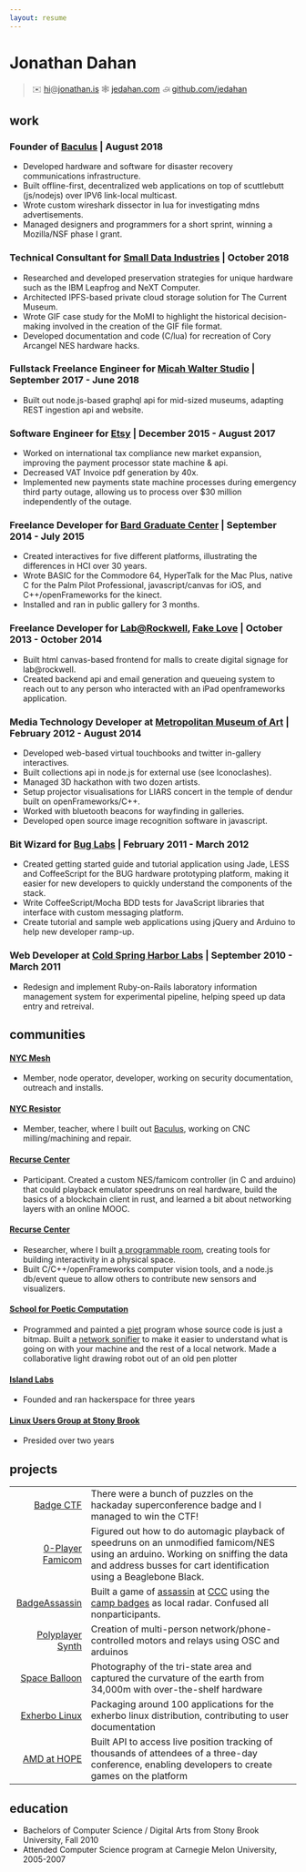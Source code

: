 ```yaml
---
layout: resume
---
```


# Jonathan Dahan

> ✉️ [hi][resume]@[jonathan.is][]  🕸 [jedahan.com][] ௮ [github.com/jedahan][]

## work

### Founder of [Baculus][] | August 2018

* Developed hardware and software for disaster recovery communications infrastructure.
* Built offline-first, decentralized web applications on top of scuttlebutt (js/nodejs) over IPV6 link-local multicast.
* Wrote custom wireshark dissector in lua for investigating mdns advertisements.
* Managed designers and programmers for a short sprint, winning a Mozilla/NSF phase I grant.

### Technical Consultant for [Small Data Industries][] | October 2018

* Researched and developed preservation strategies for unique hardware such as the IBM Leapfrog and NeXT Computer.
* Architected IPFS-based private cloud storage solution for The Current Museum.
* Wrote GIF case study for the MoMI to highlight the historical decision-making involved in the creation of the GIF file format.
* Developed documentation and code (C/lua) for recreation of Cory Arcangel NES hardware hacks.

### Fullstack Freelance Engineer for [Micah Walter Studio][] | September 2017 - June 2018

* Built out node.js-based graphql api for mid-sized museums, adapting REST ingestion api and website.

### Software Engineer for [Etsy][] | December 2015 - August 2017

* Worked on international tax compliance new market expansion, improving the payment processor state machine & api.
* Decreased VAT Invoice pdf generation by 40x.
* Implemented new payments state machine processes during emergency third party outage, allowing us to process over $30 million independently of the outage.

### Freelance Developer for [Bard Graduate Center][] | September 2014 - July 2015

* Created interactives for five different platforms, illustrating the differences in HCI over 30 years.
* Wrote BASIC for the Commodore 64, HyperTalk for the Mac Plus, native C for the Palm Pilot Professional, javascript/canvas for iOS, and C++/openFrameworks for the kinect.
* Installed and ran in public gallery for 3 months.

### Freelance Developer for [Lab@Rockwell][], [Fake Love][] | October 2013 - October 2014

* Built html canvas-based frontend for malls to create digital signage for lab@rockwell.
* Created backend api and email generation and queueing system to reach out to any person who interacted with an iPad openframeworks application.

### Media Technology Developer at [Metropolitan Museum of Art][] | February 2012 - August 2014

* Developed web-based virtual touchbooks and twitter in-gallery interactives.
* Built collections api in node.js for external use (see Iconoclashes).
* Managed 3D hackathon with two dozen artists.
* Setup projector visualisations for LIARS concert in the temple of dendur built on openFrameworks/C++.
* Worked with bluetooth beacons for wayfinding in galleries.
* Developed open source image recognition software in javascript.

### Bit Wizard for [Bug Labs][] | February 2011 - March 2012

* Created getting started guide and tutorial application using Jade, LESS and CoffeeScript for the BUG hardware prototyping platform, making it easier for new developers to quickly understand the components of the stack.
* Write CoffeeScript/Mocha BDD tests for JavaScript libraries that interface with custom messaging platform.
* Create tutorial and sample web applications using jQuery and Arduino to help new developer ramp-up.

### Web Developer at [Cold Spring Harbor Labs][] | September 2010 - March 2011

* Redesign and implement Ruby-on-Rails laboratory information management system for experimental pipeline, helping speed up data entry and retreival.

## communities

#### [NYC Mesh][]
* Member, node operator, developer, working on security documentation, outreach and installs.

#### [NYC Resistor][]
* Member, teacher, where I built out [Baculus][], working on CNC milling/machining and repair.

#### [Recurse Center][]
* Participant. Created a custom NES/famicom controller (in C and arduino) that could playback emulator speedruns on real hardware, build the basics of a blockchain client in rust, and learned a bit about networking layers with an online MOOC.

#### [Recurse Center][]
* Researcher, where I built [a programmable room][], creating tools for building interactivity in a physical space.
* Built C/C++/openFrameworks computer vision tools, and a node.js db/event queue to allow others to contribute new sensors and visualizers.

#### [School for Poetic Computation][]
* Programmed and painted a [piet][] program whose source code is just a bitmap. Built a [network sonifier][] to make it easier to understand what is going on with your machine and the rest of a local network. Made a collaborative light drawing robot out of an old pen plotter

#### [Island Labs][]
* Founded and ran hackerspace for three years

#### [Linux Users Group at Stony Brook][]
* Presided over two years

## projects

|                     |                                 |
|--------------------:|---------------------------------|
[Badge CTF][]         | There were a bunch of puzzles on the hackaday superconference badge and I managed to win the CTF!
[0-Player Famicom][]  | Figured out how to do automagic playback of speedruns on an unmodified famicom/NES using an arduino. Working on sniffing the data and address busses for cart identification using a Beaglebone Black.
[BadgeAssassin][]     | Built a game of [assassin][BadgeAssassin] at [CCC][Chaos Communications Camp] using the [camp badges][r0ket] as local radar. Confused all nonparticipants.
[Polyplayer Synth][]  | Creation of multi-person network/phone-controlled motors and relays using OSC and arduinos
[Space Balloon][]     | Photography of the tri-state area and captured the curvature of the earth from 34,000m with over-the-shelf hardware
[Exherbo Linux][]     | Packaging around 100 applications for the exherbo linux distribution, contributing to user documentation
[AMD at HOPE][]       | Built API to access live position tracking of thousands of attendees of a three-day conference, enabling developers to create games on the platform

## education

 * Bachelors of Computer Science / Digital Arts from Stony Brook University, Fall 2010
 * Attended Computer Science program at Carnegie Melon University, 2005-2007

[resume]: mailto:resume@jonathan.is
[jedahan.com]: http://jedahan.com
[jonathan.is]: http://jonathan.is
[twitter.com/jedahan]: https://twitter.com/jedahan
[github.com/jedahan]: http://github.com/jedahan.com

[Image_Categorizer]: http://example.com
[Polyplayer Synth]: http://example.com
[Space Balloon]: http://islandlabs.org/space
[Exherbo Linux]: http://exherbo.org/
[AMD at HOPE]: http://amd.hope.net
[BUG Labs]: http://buglabs.net
[BadgeAssassin]: http://events.ccc.de/camp/2011/wiki/BadgeAssassin

[Our Networks]: https://ournetworks.ca
[Radical Networks]: http://radicalnetworks.org
[Hackaday Superconference]: https://hackaday.io/superconference/
[Museum Computer Network]: http://mcn.edu
[EyeO Festival]: http://eyeofestival.com
[Museums and the Web]: http://www.museumsandtheweb.com
[MLG Providence]: http://wiki.teamliquid.net/starcraft2/2011_MLG_Pro_Circuit/Providence
[The Last HOPE]: http://hope.net
[The Next HOPE]: http://hope.net
[Chaos Communications Camp]: http://events.ccc.de/camp/2011
[r0ket]: http://r0ket.badge.events.ccc.de/

[Island Labs]: http://islandlabs.org
[Linux Users Group at Stony Brook]: http://lugsb.org

[http://github.com/jedahan]: http://github.com/jedahan

[Etsy]: https://etsy.com
[BUG Labs]: http://buglabs.net
[Cold Spring Harbor Labs]: http://www.cshl.edu
[SUNY Stonybrook Research Foundation]: http://www.stonybrook.edu/research
[Chyron]: http://www.chyron.com
[Nu Horizons]: http://www.nuhorizons.com
[Metropolitan Museum of Art]: http://www.metmuseum.org/about-the-museum/museum-departments/office-of-the-director/digital-media-department/medialab
[Lab@Rockwell]: http://www.rockwellgroup.com/
[Fake Love]: http://www.fakelove.tv/work/exhibit-growth
[Bard Graduate Center]: http://www.bgc.bard.edu/gallery/gallery-at-bgc/the-interface-experience.html
[school for poetic computation]: http://sfpc.io
[Parsons / The New School]: http://www.newschool.edu/
[Micah Walter Studio]: https://micahwalter.studio
[Small Data Industries]: https://smalldata.industries

[recurse center]: http://recurse.com
[school for poetic computation]: http://sfpc.io
[piet]: http://www.dangermouse.net/esoteric/piet.html
[painting]: http://jonathan.is/echo-canvas
[network sonifier]: https://github.com/jedahan/pagesounds
[0-Player Famicom]: https://hackaday.io/project/7002-autones-zero-player-nesfamicom
[Baculus]: https://baculus.co
[NYC Resistor]: https://nycresistor.org
[NYC Mesh]: https://nycmesh.org
[Badge CTF]: https://hackaday.com/2016/11/16/solving-hackadays-crypto-challenge/#more-230676

[jonathan.is]: http://jonathan.is
[github.com/jedahan]: https://github.com/jedahan
[a programmable room]: https://github.com/living-room
